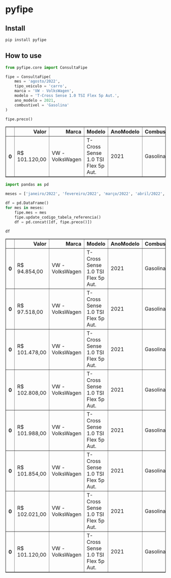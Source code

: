 pyfipe
================

<!-- WARNING: THIS FILE WAS AUTOGENERATED! DO NOT EDIT! -->

## Install

``` sh
pip install pyfipe
```

## How to use

``` python
from pyfipe.core import ConsultaFipe
```

``` python
fipe = ConsultaFipe(
    mes = 'agosto/2022',
    tipo_veiculo = 'carro',
    marca = 'VW - VolksWagen',
    modelo = 'T-Cross Sense 1.0 TSI Flex 5p Aut.',
    ano_modelo = 2021,
    combustivel = 'Gasolina'
)
```

``` python
fipe.preco()
```

<div>
<style scoped>
    .dataframe tbody tr th:only-of-type {
        vertical-align: middle;
    }

    .dataframe tbody tr th {
        vertical-align: top;
    }

    .dataframe thead th {
        text-align: right;
    }
</style>
<table border="1" class="dataframe">
  <thead>
    <tr style="text-align: right;">
      <th></th>
      <th>Valor</th>
      <th>Marca</th>
      <th>Modelo</th>
      <th>AnoModelo</th>
      <th>Combustivel</th>
      <th>CodigoFipe</th>
      <th>MesReferencia</th>
      <th>Autenticacao</th>
      <th>TipoVeiculo</th>
      <th>SiglaCombustivel</th>
      <th>DataConsulta</th>
    </tr>
  </thead>
  <tbody>
    <tr>
      <th>0</th>
      <td>R$ 101.120,00</td>
      <td>VW - VolksWagen</td>
      <td>T-Cross Sense 1.0 TSI Flex 5p Aut.</td>
      <td>2021</td>
      <td>Gasolina</td>
      <td>005520-4</td>
      <td>agosto de 2022</td>
      <td>f4wq6m4pj4djf</td>
      <td>1</td>
      <td>G</td>
      <td>quarta-feira, 24 de agosto de 2022 09:56</td>
    </tr>
  </tbody>
</table>
</div>

``` python
import pandas as pd

meses = ['janeiro/2022', 'fevereiro/2022', 'março/2022', 'abril/2022', 'maio/2022', 'junho/2022', 'julho/2022', 'agosto/2022']

df = pd.DataFrame()
for mes in meses:
    fipe.mes = mes
    fipe.update_codigo_tabela_referencia()
    df = pd.concat([df, fipe.preco()])
```

``` python
df
```

<div>
<style scoped>
    .dataframe tbody tr th:only-of-type {
        vertical-align: middle;
    }

    .dataframe tbody tr th {
        vertical-align: top;
    }

    .dataframe thead th {
        text-align: right;
    }
</style>
<table border="1" class="dataframe">
  <thead>
    <tr style="text-align: right;">
      <th></th>
      <th>Valor</th>
      <th>Marca</th>
      <th>Modelo</th>
      <th>AnoModelo</th>
      <th>Combustivel</th>
      <th>CodigoFipe</th>
      <th>MesReferencia</th>
      <th>Autenticacao</th>
      <th>TipoVeiculo</th>
      <th>SiglaCombustivel</th>
      <th>DataConsulta</th>
    </tr>
  </thead>
  <tbody>
    <tr>
      <th>0</th>
      <td>R$ 94.854,00</td>
      <td>VW - VolksWagen</td>
      <td>T-Cross Sense 1.0 TSI Flex 5p Aut.</td>
      <td>2021</td>
      <td>Gasolina</td>
      <td>005520-4</td>
      <td>janeiro de 2022</td>
      <td>cg6gzjs2n29fx</td>
      <td>1</td>
      <td>G</td>
      <td>quarta-feira, 24 de agosto de 2022 09:56</td>
    </tr>
    <tr>
      <th>0</th>
      <td>R$ 97.518,00</td>
      <td>VW - VolksWagen</td>
      <td>T-Cross Sense 1.0 TSI Flex 5p Aut.</td>
      <td>2021</td>
      <td>Gasolina</td>
      <td>005520-4</td>
      <td>fevereiro de 2022</td>
      <td>ch6p797h88mfx</td>
      <td>1</td>
      <td>G</td>
      <td>quarta-feira, 24 de agosto de 2022 09:56</td>
    </tr>
    <tr>
      <th>0</th>
      <td>R$ 101.478,00</td>
      <td>VW - VolksWagen</td>
      <td>T-Cross Sense 1.0 TSI Flex 5p Aut.</td>
      <td>2021</td>
      <td>Gasolina</td>
      <td>005520-4</td>
      <td>março de 2022</td>
      <td>f49rk6kznldjf</td>
      <td>1</td>
      <td>G</td>
      <td>quarta-feira, 24 de agosto de 2022 09:56</td>
    </tr>
    <tr>
      <th>0</th>
      <td>R$ 102.808,00</td>
      <td>VW - VolksWagen</td>
      <td>T-Cross Sense 1.0 TSI Flex 5p Aut.</td>
      <td>2021</td>
      <td>Gasolina</td>
      <td>005520-4</td>
      <td>abril de 2022</td>
      <td>f6v25c4673djf</td>
      <td>1</td>
      <td>G</td>
      <td>quarta-feira, 24 de agosto de 2022 09:56</td>
    </tr>
    <tr>
      <th>0</th>
      <td>R$ 101.988,00</td>
      <td>VW - VolksWagen</td>
      <td>T-Cross Sense 1.0 TSI Flex 5p Aut.</td>
      <td>2021</td>
      <td>Gasolina</td>
      <td>005520-4</td>
      <td>maio de 2022</td>
      <td>f5w868197ydjf</td>
      <td>1</td>
      <td>G</td>
      <td>quarta-feira, 24 de agosto de 2022 09:56</td>
    </tr>
    <tr>
      <th>0</th>
      <td>R$ 101.854,00</td>
      <td>VW - VolksWagen</td>
      <td>T-Cross Sense 1.0 TSI Flex 5p Aut.</td>
      <td>2021</td>
      <td>Gasolina</td>
      <td>005520-4</td>
      <td>junho de 2022</td>
      <td>f5rd7r84hvdjf</td>
      <td>1</td>
      <td>G</td>
      <td>quarta-feira, 24 de agosto de 2022 09:56</td>
    </tr>
    <tr>
      <th>0</th>
      <td>R$ 102.021,00</td>
      <td>VW - VolksWagen</td>
      <td>T-Cross Sense 1.0 TSI Flex 5p Aut.</td>
      <td>2021</td>
      <td>Gasolina</td>
      <td>005520-4</td>
      <td>julho de 2022</td>
      <td>f5yhd01kc3djf</td>
      <td>1</td>
      <td>G</td>
      <td>quarta-feira, 24 de agosto de 2022 09:56</td>
    </tr>
    <tr>
      <th>0</th>
      <td>R$ 101.120,00</td>
      <td>VW - VolksWagen</td>
      <td>T-Cross Sense 1.0 TSI Flex 5p Aut.</td>
      <td>2021</td>
      <td>Gasolina</td>
      <td>005520-4</td>
      <td>agosto de 2022</td>
      <td>f4wq6m4pj4djf</td>
      <td>1</td>
      <td>G</td>
      <td>quarta-feira, 24 de agosto de 2022 09:56</td>
    </tr>
  </tbody>
</table>
</div>

